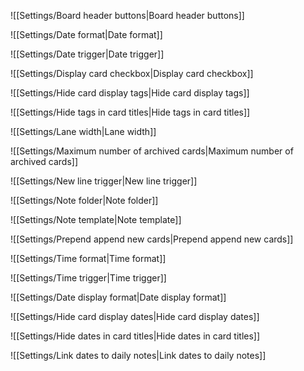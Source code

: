 ![[Settings/Board header buttons|Board header buttons]]

![[Settings/Date format|Date format]]

![[Settings/Date trigger|Date trigger]]

![[Settings/Display card checkbox|Display card checkbox]]

![[Settings/Hide card display tags|Hide card display tags]]

![[Settings/Hide tags in card titles|Hide tags in card titles]]

![[Settings/Lane width|Lane width]]

![[Settings/Maximum number of archived cards|Maximum number of archived cards]]

![[Settings/New line trigger|New line trigger]]

![[Settings/Note folder|Note folder]]

![[Settings/Note template|Note template]]

![[Settings/Prepend append new cards|Prepend append new cards]]

![[Settings/Time format|Time format]]

![[Settings/Time trigger|Time trigger]]

![[Settings/Date display format|Date display format]]

![[Settings/Hide card display dates|Hide card display dates]]

![[Settings/Hide dates in card titles|Hide dates in card titles]]

![[Settings/Link dates to daily notes|Link dates to daily notes]]
